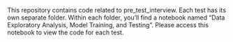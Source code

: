This repository contains code related to pre_test_interview. Each test has its own separate folder. Within each folder, you’ll find a notebook named “Data Exploratory Analysis, Model Training, and Testing”. Please access this notebook to view the code for each test.
